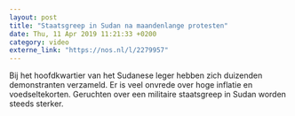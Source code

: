 ```yaml
---
layout: post
title: "Staatsgreep in Sudan na maandenlange protesten"
date: Thu, 11 Apr 2019 11:21:33 +0200
category: video
externe_link: "https://nos.nl/l/2279957"
---
```


Bij het hoofdkwartier van het Sudanese leger hebben zich duizenden demonstranten verzameld. Er is veel onvrede over hoge inflatie en voedseltekorten. Geruchten over een militaire staatsgreep in Sudan worden steeds sterker.
